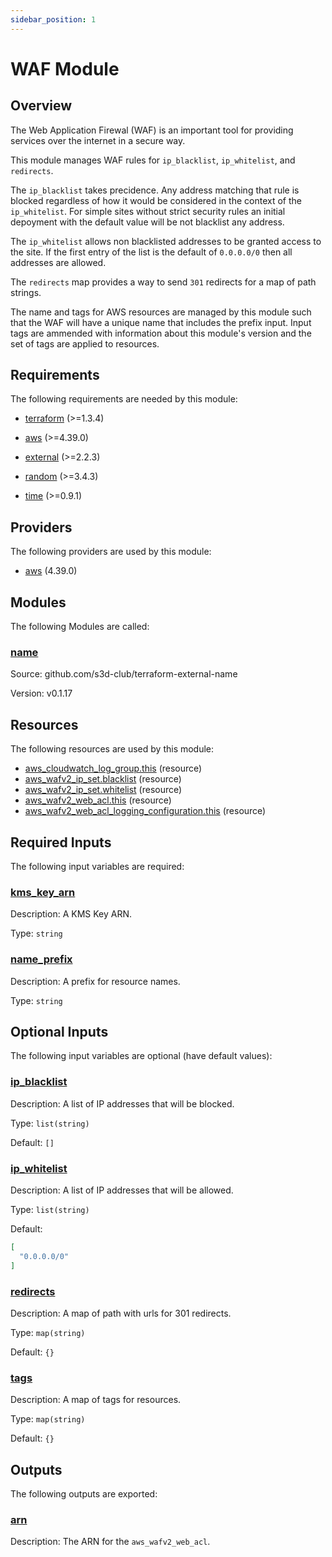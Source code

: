 ```yaml
---
sidebar_position: 1
---
```


# WAF Module

## Overview
The Web Application Firewal (WAF) is an important tool for providing services
over the internet in a secure way.

This module manages WAF rules for `ip_blacklist`, `ip_whitelist`, and
`redirects`.

The `ip_blacklist` takes precidence. Any address matching that rule is blocked
regardless of how it would be considered in the context of the `ip_whitelist`.
For simple sites without strict security rules an initial depoyment with the
default value will be not blacklist any address.

The `ip_whitelist` allows non blacklisted addresses to be granted access to the
site. If the first entry of the list is the default of `0.0.0.0/0` then all
addresses are allowed.

The `redirects` map provides a way to send `301` redirects for a map of path
strings.

The name and tags for AWS resources are managed by this module such that the WAF
will have a unique name that includes the prefix input. Input tags are ammended
with information about this module's version and the set of tags are applied to
resources.


## Requirements

The following requirements are needed by this module:

- <a name="requirement_terraform"></a> [terraform](#requirement\_terraform) (>=1.3.4)

- <a name="requirement_aws"></a> [aws](#requirement\_aws) (>=4.39.0)

- <a name="requirement_external"></a> [external](#requirement\_external) (>=2.2.3)

- <a name="requirement_random"></a> [random](#requirement\_random) (>=3.4.3)

- <a name="requirement_time"></a> [time](#requirement\_time) (>=0.9.1)

## Providers

The following providers are used by this module:

- <a name="provider_aws"></a> [aws](#provider\_aws) (4.39.0)

## Modules

The following Modules are called:

### <a name="module_name"></a> [name](#module\_name)

Source: github.com/s3d-club/terraform-external-name

Version: v0.1.17

## Resources

The following resources are used by this module:

- [aws_cloudwatch_log_group.this](https://registry.terraform.io/providers/hashicorp/aws/latest/docs/resources/cloudwatch_log_group) (resource)
- [aws_wafv2_ip_set.blacklist](https://registry.terraform.io/providers/hashicorp/aws/latest/docs/resources/wafv2_ip_set) (resource)
- [aws_wafv2_ip_set.whitelist](https://registry.terraform.io/providers/hashicorp/aws/latest/docs/resources/wafv2_ip_set) (resource)
- [aws_wafv2_web_acl.this](https://registry.terraform.io/providers/hashicorp/aws/latest/docs/resources/wafv2_web_acl) (resource)
- [aws_wafv2_web_acl_logging_configuration.this](https://registry.terraform.io/providers/hashicorp/aws/latest/docs/resources/wafv2_web_acl_logging_configuration) (resource)

## Required Inputs

The following input variables are required:

### <a name="input_kms_key_arn"></a> [kms\_key\_arn](#input\_kms\_key\_arn)

Description: A KMS Key ARN.

Type: `string`

### <a name="input_name_prefix"></a> [name\_prefix](#input\_name\_prefix)

Description: A prefix for resource names.

Type: `string`

## Optional Inputs

The following input variables are optional (have default values):

### <a name="input_ip_blacklist"></a> [ip\_blacklist](#input\_ip\_blacklist)

Description: A list of IP addresses that will be blocked.

Type: `list(string)`

Default: `[]`

### <a name="input_ip_whitelist"></a> [ip\_whitelist](#input\_ip\_whitelist)

Description: A list of IP addresses that will be allowed.

Type: `list(string)`

Default:

```json
[
  "0.0.0.0/0"
]
```

### <a name="input_redirects"></a> [redirects](#input\_redirects)

Description: A map of path with urls for 301 redirects.

Type: `map(string)`

Default: `{}`

### <a name="input_tags"></a> [tags](#input\_tags)

Description: A map of tags for resources.

Type: `map(string)`

Default: `{}`

## Outputs

The following outputs are exported:

### <a name="output_arn"></a> [arn](#output\_arn)

Description: The ARN for the `aws_wafv2_web_acl`.
